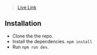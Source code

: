 > [Live Link](https://test-watchlist.vercel.app)

## Installation

- Clone the the repo.
- Install the dependencies. `npm install`
- Run `npm run dev`.

